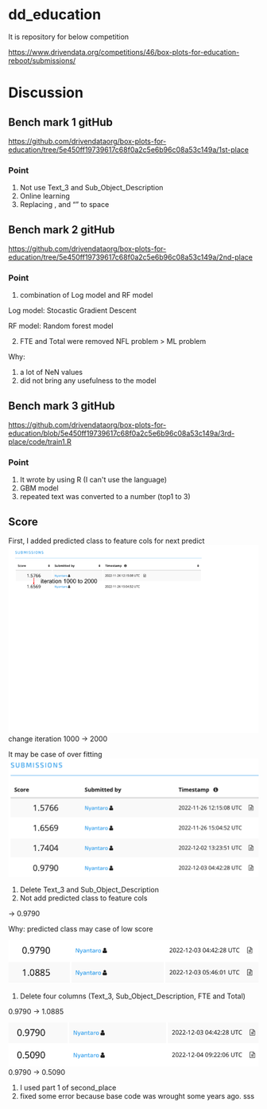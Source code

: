 # dd_education

It is repository for below competition

https://www.drivendata.org/competitions/46/box-plots-for-education-reboot/submissions/

# Discussion
## Bench mark 1 gitHub

https://github.com/drivendataorg/box-plots-for-education/tree/5e450ff19739617c68f0a2c5e6b96c08a53c149a/1st-place

### Point
1. Not use Text_3 and Sub_Object_Description
2. Online learning 
3. Replacing , and “” to space

## Bench mark 2 gitHub

https://github.com/drivendataorg/box-plots-for-education/tree/5e450ff19739617c68f0a2c5e6b96c08a53c149a/2nd-place

### Point
1. combination of Log model and RF model

Log model: Stocastic Gradient Descent

RF model: Random forest model

2. FTE and Total were removed
NFL problem > ML problem

Why: 
1. a lot of NeN values
2. did not bring any usefulness to the model
## Bench mark 3 gitHub
https://github.com/drivendataorg/box-plots-for-education/blob/5e450ff19739617c68f0a2c5e6b96c08a53c149a/3rd-place/code/train1.R

### Point
1. It wrote by using R (I can't use the language)
2. GBM model
3. repeated text was converted to a number (top1 to 3)

## Score
First, I added predicted class to feature cols for next predict
![iteration1000_2000](image/iteration1000_2000.png)
change iteration 1000 -> 2000

It may be case of over fitting
![benchmark1_more](image/drop_bmark1_onlyused_x.png)

1. Delete Text_3 and Sub_Object_Description
2. Not add predicted class to feature cols

-> 0.9790

Why: predicted class may case of low score

![benchmark1_2](image/drop_bmark1_2_unused_col.png)
1. Delete four columns (Text_3, Sub_Object_Description, FTE and Total)

0.9790 -> 1.0885

![bmark2_base](image/bmark2_base.png)
0.9790 -> 0.5090
1. I used part 1 of second_place
2. fixed some error because base code was wrought some years ago.
sss
        
